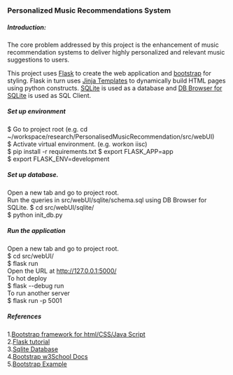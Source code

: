 ### Personalized Music Recommendations System    

##### Introduction:    

The core problem addressed by this project is the enhancement of music recommendation systems to deliver highly personalized and relevant music suggestions to users. 



This project uses [Flask](https://flask.palletsprojects.com/en/stable/) to create the web application and 
[bootstrap](https://getbootstrap.com/) for styling. Flask in turn uses [Jinja Templates](https://jinja.palletsprojects.com/en/stable/) 
to dynamically build HTML pages using python constructs. [SQLite](https://www.sqlite.org/) is used as a database 
and [DB Browser for SQLite](https://sqlitebrowser.org/) is used as SQL Client.

##### Set up environment    
$ Go to project root (e.g. cd ~/workspace/research/PersonalisedMusicRecommendation/src/webUI)    
$ Activate virtual environment. (e.g. workon iisc)     
$ pip install -r requirements.txt
$ export FLASK_APP=app     
$ export FLASK_ENV=development     

##### Set up database. 
Open a new tab and go to project root.     
Run the queries in src/webUI/sqlite/schema.sql using DB Browser for SQLite. 
$ cd src/webUI/sqlite/       
$ python init_db.py     

##### Run the application
Open a new tab and go to project root.    
$ cd src/webUI/    
$ flask run     
Open the URL at http://127.0.0.1:5000/    
To hot deploy     
$ flask --debug run      
To run another server    
$ flask run -p 5001      

##### References
1.[Bootstrap framework for html/CSS/Java Script](https://getbootstrap.com/)     
2.[Flask tutorial](https://www.digitalocean.com/community/tutorials/how-to-make-a-web-application-using-flask-in-python-3)   
3.[Sqlite Database](https://www.sqlite.org/)    
4.[Bootstrap w3School Docs](https://www.w3schools.com/bootstrap4/default.asp)    
5.[Bootstrap Example](https://getbootstrap.com/2.0.4/examples/hero.html)